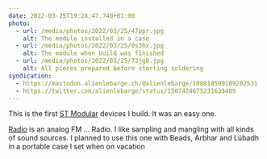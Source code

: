 ```yaml
---
date: 2022-03-25T19:28:47.740+01:00
photo:
  - url: /media/photos/2022/03/25/47ppr.jpg
    alt: The module installed in a case
  - url: /media/photos/2022/03/25/0s3hx.jpg
    alt: The module when build was finished
  - url: /media/photos/2022/03/25/73jg8.jpg
    alt: All pieces prepared before starting soldering
syndication:
  - https://mastodon.alienlebarge.ch/@alienlebarge/108018599109202531
  - https://twitter.com/alienlebarge/status/1507424675231633409
---
```

This is the first [ST Modular](https://www.st-modular.com/) devices I build. It was an easy one.

[Radio](https://www.st-modular.com/radio.htm) is an analog FM ... Radio.
I like sampling and mangling with all kinds of sound sources. I planned to use this one with Beads, Arbhar and Lúbadh in a portable case I set when on vacation
